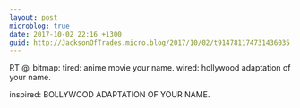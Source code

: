 ```yaml
---
layout: post
microblog: true
date: 2017-10-02 22:16 +1300
guid: http://JacksonOfTrades.micro.blog/2017/10/02/t914781174731436035.html
---
```

RT @_bitmap: tired: anime movie your name.
wired: hollywood adaptation of your name.

inspired: BOLLYWOOD ADAPTATION OF YOUR NAME.

